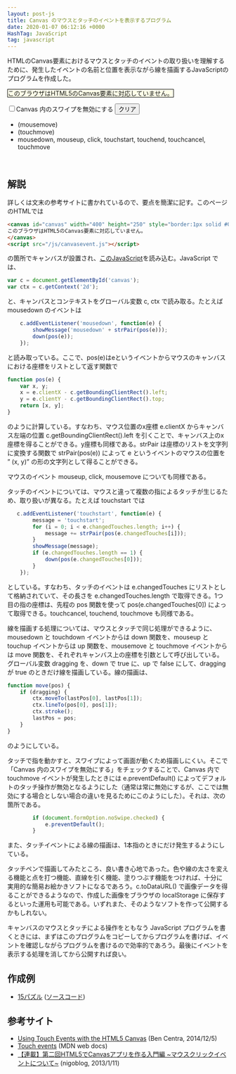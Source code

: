 ```yaml
---
layout: post-js
title: Canvas のマウスとタッチのイベントを表示するプログラム
date: 2020-01-07 06:12:16 +0000
HashTag: JavaScript
tag: javascript
---
```

HTMLのCanvas要素におけるマウスとタッチのイベントの取り扱いを理解するために、発生したイベントの名前と位置を表示ながら線を描画するJavaScriptのプログラムを作成した。

<canvas id="canvas" width="400" height="250"
  style="border:1px solid #000000; background: #ffffe8; max-width: 100%; height: auto; max-height: 100%">
このブラウザはHTML5のCanvas要素に対応していません。
</canvas>
<script src="/js/canvasevent.js"></script>

<form name="formOption">
<input id="noSwipe" type="checkbox"><label for="noSwipe">Canvas 内のスワイプを無効にする</label>
<button onclick="clear()">クリア</button>
</form>

- <div id="messageMouseMove">(mousemove)</div>
- <div id="messageTouchMove">(touchmove)</div>
- mousedown, mouseup, click, touchstart, touchend, touchcancel, touchmove
<pre style='width: 350px; max-height: 300px;'>
<div id="message"></div>
</pre>

## 解説

詳しくは文末の参考サイトに書かれているので、要点を簡潔に記す。このページのHTMLでは

```html
<canvas id="canvas" width="400" height="250" style="border:1px solid #000000; background: #ffffe8; max-width: 100%; height: auto; max-height: 100%">
このブラウザはHTML5のCanvas要素に対応していません。
</canvas>
<script src="/js/canvasevent.js"></script>
```

の箇所でキャンバスが設置され、[このJavaScript](https://github.com/sekika/sekika.github.io/blob/master/js/canvasevent.js)を読み込む。JavaScript では、

```javascript
var c = document.getElementById('canvas');
var ctx = c.getContext('2d');
```

と、キャンバスとコンテキストをグローバル変数 c, ctx で読み取る。たとえば mousedown のイベントは

```javascript
    c.addEventListener('mousedown', function(e) {
        showMessage('mousedown' + strPair(pos(e)));
        down(pos(e));
    });
```

と読み取っている。ここで、pos(e)はeというイベントからマウスのキャンバスにおける座標をリストとして返す関数で

```javascript
function pos(e) {
    var x, y;
    x = e.clientX - c.getBoundingClientRect().left;
    y = e.clientY - c.getBoundingClientRect().top;
    return [x, y];
}
```

のように計算している。すなわち、マウス位置のx座標 e.clientX からキャンバス左端の位置 c.getBoundingClientRect().left を引くことで、キャンバス上のx座標を得ることができる。y座標も同様である。strPair は座標のリストを文字列に変換する関数で strPair(pos(e)) によって e というイベントのマウスの位置を ” (x, y)” の形の文字列として得ることができる。

マウスのイベント mouseup, click, mousemove についても同様である。

タッチのイベントについては、マウスと違って複数の指によるタッチが生じるため、取り扱いが異なる。たとえば touchstart では

```javascript
   c.addEventListener('touchstart', function(e) {
        message = 'touchstart';
        for (i = 0; i < e.changedTouches.length; i++) {
            message += strPair(pos(e.changedTouches[i]));
        }
        showMessage(message);
        if (e.changedTouches.length == 1) {
            down(pos(e.changedTouches[0]));
        }
    });
```

としている。すなわち、タッチのイベントは e.changedTouches にリストとして格納されていて、その長さを e.changedTouches.length で取得できる。1つ目の指の座標は、先程の pos 関数を使って pos(e.changedTouches[0]) によって取得できる。touchcancel, touchend, touchmove も同様である。

線を描画する処理については、マウスとタッチで同じ処理ができるように、mousedown と touchdown イベントからは down 関数を、mouseup と touchup イベントからは up 関数を、mousemove と touchmove イベントからは move 関数を、それぞれキャンバス上の座標を引数として呼び出している。グローバル変数 dragging を、down で true に、up で false にして、dragging が true のときだけ線を描画している。線の描画は、

```javascript
function move(pos) {
    if (dragging) {
        ctx.moveTo(lastPos[0], lastPos[1]);
        ctx.lineTo(pos[0], pos[1]);
        ctx.stroke();
        lastPos = pos;
    }
}
```

のようにしている。

タッチで指を動かすと、スワイプによって画面が動くため描画しにくい。そこで「Canvas 内のスワイプを無効にする」をチェックすることで、Canvas 内で touchmove イベントが発生したときには e.preventDefault() によってデフォルトのタッチ操作が無効となるようにした（通常は常に無効にするが、ここでは無効にする場合としない場合の違いを見るためにこのようにした）。それは、次の箇所である。

```javascript
        if (document.formOption.noSwipe.checked) {
            e.preventDefault();
        }
```

また、タッチイベントによる線の描画は、1本指のときにだけ発生するようにしている。

タッチペンで描画してみたところ、良い書き心地であった。色や線の太さを変える機能と点を打つ機能、直線を引く機能、塗りつぶす機能をつければ、十分に実用的な簡易お絵かきソフトになるであろう。c.toDataURL() で画像データを得ることができるようなので、作成した画像をブラウザの localStorage に保存するといった運用も可能である。いずれまた、そのようなソフトを作って公開するかもしれない。

キャンバスのマウスとタッチによる操作をともなう JavaScript プログラムを書くときには、まずはこのプログラムをコピーしてからプログラムを書けば、イベントを確認しながらプログラムを書けるので効率的であろう。最後にイベントを表示する処理を消してから公開すれば良い。

## 作成例
- [15パズル](https://sekika.github.io/2020/01/17/15Puzzle/) ([ソースコード](https://sekika.github.io/js/15.js))

## 参考サイト

- [Using Touch Events with the HTML5 Canvas](http://bencentra.com/code/2014/12/05/html5-canvas-touch-events.html) (Ben Centra, 2014/12/5)
- [Touch events](https://developer.mozilla.org/ja/docs/Web/API/Touch_events) (MDN web docs)
- [【連載】第二回HTML5でCanvasアプリを作る入門編 ~マウスクリックイベントについて~](http://nigohiroki.hatenablog.com/entry/2013/01/11/010617) (nigoblog, 2013/1/11)
